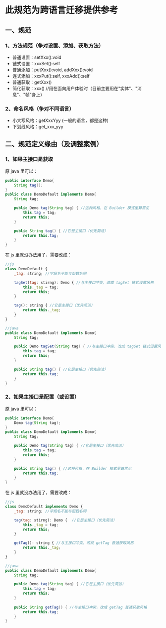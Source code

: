 # 此规范为跨语言迁移提供参考

## 一、规范

### 1、方法规范（争对设置、添加、获取方法）

* 普通设置：setXxx():void
* 链式设置：xxxSet():self
* 普通添加：putXxx():void, addXxx():void
* 连式添加：xxxPut():self, xxxAdd():self
* 普通获取：getXxx()
* 简化获取：xxx() //用在面向用户体验时（目前主要用在"实体"、"消息"、"帧"身上）

### 2、命名风格（争对不同语言）

* 小大写风格：getXxxYyy (一般的语言，都是这种)
* 下划线风格：get_xxx_yyy


##  二、规范定义缘由（及调整案例）

### 1、如果主接口是获取

原 java 里可以：

```java
public interface Demo{
    String tag();
}
public class DemoDefault implements Demo{
    String tag;

    public Demo tag(String tag) { //这种风格，在 Builder 模式里算常见
        this.tag = tag;
        return this;
    }

    public String tag() { //它是主接口（优先简洁）
        return this.tag;
    }
}
```

 在 js 里就没办法用了，需要改成：

```javascript
//js
class DemoDefault {
    _tag: string; //字段名不能与函数名同

    tagSet(tag: stirng): Demo { //与主接口冲突，改成 tagSet 链式设置风格
        this._tag = tag;
        return this;
    }

    tag(): string { //它是主接口（优先简洁）
        return this._tag;
    }
}
```

```java
//java
public class DemoDefault implements Demo{
    String tag;

    public Demo tagSet(String tag) { //与主接口冲突，改成 tagSet 链式设置风格
        this.tag = tag;
        return this;
    }

    public String tag() { //它是主接口（优先简洁）
        return this.tag;
    }
}
```

### 2、如果主接口是配置（或设置）

原 java 里可以：

```java
public interface Demo{
    Demo tag(String tag);
}
public class DemoDefault implements Demo{
    String tag;

    public Demo tag(String tag) { //它是主接口（优先简洁）
        this.tag = tag;
        return this;
    }

    public String tag() { //这种风格，在 Builder 模式里算常见
        return this.tag;
    }
}
```

在 js 里就没办法用了，需要改成：

```javascript
//js
class DemoDefault implements Demo {
    _tag: string; //字段名不能与函数名同

    tag(tag: stirng): Demo {  //它是主接口（优先简洁）
        this._tag = tag;
        return this;
    }

    getTag(): string { //与主接口冲突，改成 getTag 普通获取风格
        return this._tag;
    }
}
```

```java
//java
public class DemoDefault implements Demo{
    String tag;

    public Demo tag(String tag) { //它是主接口（优先简洁）
        this.tag = tag;
        return this;
    }
    
    public String getTag() { //与主接口冲突，改成 getTag 普通获取风格
        return this.tag;
    }
}
```
